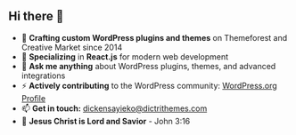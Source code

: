 ## Hi there 👋

- 🔭 **Crafting custom WordPress plugins and themes** on Themeforest and Creative Market since 2014 
- 🌱 **Specializing** in **React.js** for modern web development 
- 💬 **Ask me anything** about WordPress plugins, themes, and advanced integrations 
- ⚡ **Actively contributing** to the WordPress community: <a href="https://profiles.wordpress.org/dickensayiekos/" target="_blank">WordPress.org Profile</a>
- 📫 **Get in touch:** <a href="mailto:dickensayieko@dictrithemes.com" target="_blank">dickensayieko@dictrithemes.com</a>
- 🙏 **Jesus Christ is Lord and Savior** - John 3:16

<!-- - 💻 Currently developing innovative WordPress themes at <a href="https://dictrithemes.com" target="_blank">Dictri Themes</a>  -->

